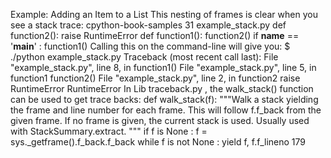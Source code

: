 Example: Adding an Item to a List This nesting of frames is clear when you see a stack trace: cpython-book-samples 31 example_stack.py def  function2(): raise  RuntimeError def  function1(): function2() if  __name__  ==  '__main__' : function1() Calling this on the command-line will give you: $ ./python example_stack.py Traceback (most recent call last): File "example_stack.py", line 8, in <module> function1() File "example_stack.py", line 5, in function1 function2() File "example_stack.py", line 2, in function2 raise RuntimeError RuntimeError In  Lib traceback.py , the  walk_stack()  function can be used to get trace backs: def  walk_stack(f): """Walk a stack yielding the frame and line number for each frame. This will follow f.f_back from the given frame. If no frame is given, the current stack is used. Usually used with StackSummary.extract. """ if  f  is  None : f  =  sys._getframe().f_back.f_back while  f  is not  None : yield  f, f.f_lineno 179